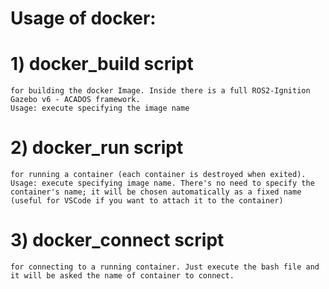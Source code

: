 # Usage of docker:
# 1) docker_build script
    for building the docker Image. Inside there is a full ROS2-Ignition Gazebo v6 - ACADOS framework.
    Usage: execute specifying the image name
# 2) docker_run script
    for running a container (each container is destroyed when exited). 
    Usage: execute specifying image name. There's no need to specify the container's name; it will be chosen automatically as a fixed name (useful for VSCode if you want to attach it to the container)
# 3) docker_connect script
    for connecting to a running container. Just execute the bash file and it will be asked the name of container to connect.
